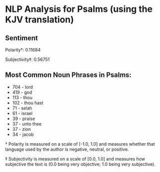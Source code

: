 # NLP Analysis for Psalms (using the KJV translation)

## Sentiment

Polarity†: 0.11684

Subjectivity‡: 0.56751

## Most Common Noun Phrases in Psalms:

 * 704	-  lord
 * 419	-  god
 * 113	-  thou
 * 102	-  thou hast
 * 71	-  selah
 * 61	-  israel
 * 39	-  praise
 * 37	-  unto thee
 * 37	-  zion
 * 34	-  jacob


† Polarity is measured on a scale of [-1.0, 1.0] and measures whether that language used by the author is negative, neutral, or positive.

‡ Subjectivity is measured on a scale of [0.0, 1.0] and measures how subjective the text is (0.0 being very objective; 1.0 being very subjective).